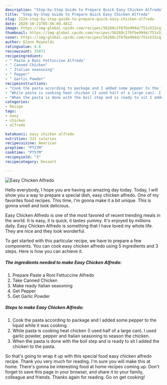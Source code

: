 ```yaml
---
description: "Step-by-Step Guide to Prepare Quick Easy Chicken Alfredo"
title: "Step-by-Step Guide to Prepare Quick Easy Chicken Alfredo"
slug: 2224-step-by-step-guide-to-prepare-quick-easy-chicken-alfredo
date: 2020-10-21T05:56:04.481Z
image: https://img-global.cpcdn.com/recipes/56268c2f6fbe994d/751x532cq70/easy-chicken-alfredo-recipe-main-photo.jpg
thumbnail: https://img-global.cpcdn.com/recipes/56268c2f6fbe994d/751x532cq70/easy-chicken-alfredo-recipe-main-photo.jpg
cover: https://img-global.cpcdn.com/recipes/56268c2f6fbe994d/751x532cq70/easy-chicken-alfredo-recipe-main-photo.jpg
author: Glenn Reynolds
ratingvalue: 4.6
reviewcount: 35871
recipeingredient:
- " Paste a Roni Fettuccine Alfredo"
- " Canned Chicken"
- " Italian seasoning"
- " Pepper"
- " Garlic Powder"
recipeinstructions:
- "Cook the pasta according to package and I added some pepper to the liquid while it was cooking."
- "While pasta is cooking heat chicken (I used half of a large can). I used garlic powder, pepper and Italian seasoning to season the chicken."
- "When the pasta is done with the boil step and is ready to sit I added the chicken to the pasta."
categories:
- Recipe
tags:
- easy
- chicken
- alfredo

katakunci: easy chicken alfredo 
nutrition: 221 calories
recipecuisine: American
preptime: "PT27M"
cooktime: "PT57M"
recipeyield: "3"
recipecategory: Dessert

---
```



![Easy Chicken Alfredo](https://img-global.cpcdn.com/recipes/56268c2f6fbe994d/751x532cq70/easy-chicken-alfredo-recipe-main-photo.jpg)

Hello everybody, I hope you are having an amazing day today. Today, I will show you a way to prepare a special dish, easy chicken alfredo. One of my favorites food recipes. This time, I'm gonna make it a bit unique. This is gonna smell and look delicious.

Easy Chicken Alfredo is one of the most favored of recent trending meals in the world. It is easy, it is quick, it tastes yummy. It's enjoyed by millions daily. Easy Chicken Alfredo is something that I have loved my whole life. They are nice and they look wonderful.




To get started with this particular recipe, we have to prepare a few components. You can cook easy chicken alfredo using 5 ingredients and 3 steps. Here is how you can achieve it.

<!--inarticleads1-->

##### The ingredients needed to make Easy Chicken Alfredo:

1. Prepare  Paste a Roni Fettuccine Alfredo
1. Take  Canned Chicken
1. Make ready  Italian seasoning
1. Get  Pepper
1. Get  Garlic Powder




<!--inarticleads2-->

##### Steps to make Easy Chicken Alfredo:

1. Cook the pasta according to package and I added some pepper to the liquid while it was cooking.
1. While pasta is cooking heat chicken (I used half of a large can). I used garlic powder, pepper and Italian seasoning to season the chicken.
1. When the pasta is done with the boil step and is ready to sit I added the chicken to the pasta.




So that's going to wrap it up with this special food easy chicken alfredo recipe. Thank you very much for reading. I'm sure you will make this at home. There's gonna be interesting food at home recipes coming up. Don't forget to save this page in your browser, and share it to your family, colleague and friends. Thanks again for reading. Go on get cooking!
